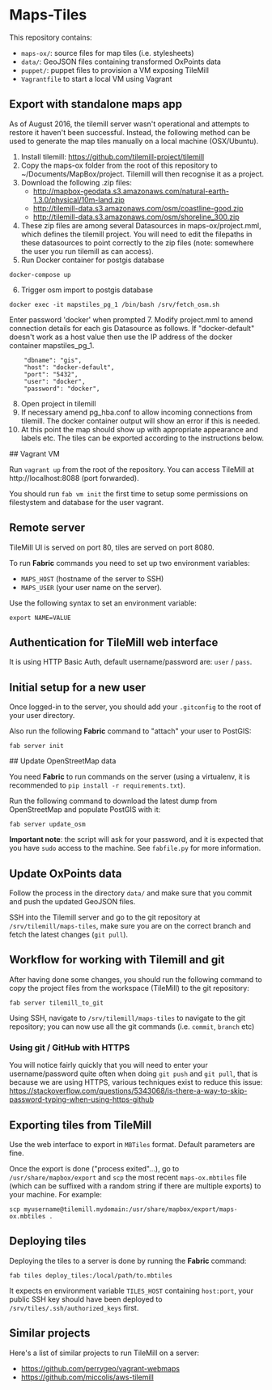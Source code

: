 # Maps-Tiles

This repository contains:

 * `maps-ox/`: source files for map tiles (i.e. stylesheets)
 * `data/`: GeoJSON files containing transformed OxPoints data
 * `puppet/`: puppet files to provision a VM exposing TileMill
 * `Vagrantfile` to start a local VM using Vagrant

## Export with standalone maps app
As of August 2016, the tilemill server wasn't operational and attempts to restore it haven't been successful.
Instead, the following method can be used to generate the map tiles manually on a local machine (OSX/Ubuntu).

1. Install tilemill: https://github.com/tilemill-project/tilemill
2. Copy the maps-ox folder from the root of this repository to ~/Documents/MapBox/project. Tilemill will then recognise it as a project.
3. Download the following .zip files:
    - http://mapbox-geodata.s3.amazonaws.com/natural-earth-1.3.0/physical/10m-land.zip
    - http://tilemill-data.s3.amazonaws.com/osm/coastline-good.zip
    - http://tilemill-data.s3.amazonaws.com/osm/shoreline_300.zip
4. These zip files are among several Datasources in maps-ox/project.mml, which defines the tilemill project. You will need to edit the filepaths in these datasources to point correctly to the zip files (note: somewhere the user you run tilemill as can access).
5. Run Docker container for postgis database
```
docker-compose up
```
6. Trigger osm import to postgis database
```
docker exec -it mapstiles_pg_1 /bin/bash /srv/fetch_osm.sh
```
Enter password 'docker' when prompted
7. Modify project.mml to amend connection details for each gis Datasource as follows. If "docker-default" doesn't work as a host value then use the IP address of the docker container mapstiles_pg_1.
```
    "dbname": "gis",
    "host": "docker-default",
    "port": "5432",
    "user": "docker",
    "password": "docker",
```
8. Open project in tilemill
9. If necessary amend pg_hba.conf to allow incoming connections from tilemill. The docker container output will show an error if this is needed.
10. At this point the map should show up with appropriate appearance and labels etc. The tiles can be exported according to the instructions below.

## Vagrant VM

Run `vagrant up` from the root of the repository. You can access TileMill at http://localhost:8088 (port forwarded).

You should run `fab vm init` the first time to setup some permissions on filestystem and database for the user vagrant.

## Remote server

TileMill UI is served on port 80, tiles are served on port 8080.

To run **Fabric** commands you need to set up two environment variables:

* `MAPS_HOST` (hostname of the server to SSH)
* `MAPS_USER` (your user name on the server).

Use the following syntax to set an environment variable:

    export NAME=VALUE

## Authentication for TileMill web interface

It is using HTTP Basic Auth, default username/password are: `user` / `pass`.

## Initial setup for a new user

Once logged-in to the server, you should add your `.gitconfig` to the root of your user directory.

Also run the following **Fabric** command to "attach" your user to PostGIS:

    fab server init

## Update OpenStreetMap data

You need **Fabric** to run commands on the server (using a virtualenv, it is recommended to `pip install -r requirements.txt`).

Run the following command to download the latest dump from OpenStreetMap and populate PostGIS with it:

    fab server update_osm

**Important note**: the script will ask for your password, and it is expected that you have `sudo` access to the machine. See `fabfile.py` for more information.

## Update OxPoints data

Follow the process in the directory `data/` and make sure that you commit and push
the updated GeoJSON files.

SSH into the Tilemill server and go to the git repository at `/srv/tilemill/maps-tiles`,
make sure you are on the correct branch and fetch the latest changes (`git pull`).

## Workflow for working with Tilemill and git

After having done some changes, you should run the following command to copy the project files from the workspace (TileMill) to the git repository:

    fab server tilemill_to_git

Using SSH, navigate to `/srv/tilemill/maps-tiles` to navigate to the git repository; you can now use all the git commands (i.e. `commit`, `branch` etc)

### Using git / GitHub with HTTPS

You will notice fairly quickly that you will need to enter your username/password quite often when doing `git push` and `git pull`, that is because
we are using HTTPS, various techniques exist to reduce this issue: https://stackoverflow.com/questions/5343068/is-there-a-way-to-skip-password-typing-when-using-https-github

## Exporting tiles from TileMill

Use the web interface to export in `MBTiles` format. Default parameters are fine.

Once the export is done ("process exited"...), go to `/usr/share/mapbox/export` and
`scp` the most recent `maps-ox.mbtiles` file (which can be suffixed with a random string
if there are multiple exports) to your machine. For example:

    scp myusername@tilemill.mydomain:/usr/share/mapbox/export/maps-ox.mbtiles .

## Deploying tiles

Deploying the tiles to a server is done by running the **Fabric** command:

    fab tiles deploy_tiles:/local/path/to.mbtiles

It expects en environment variable `TILES_HOST` containing `host:port`, your public SSH key should have been deployed to `/srv/tiles/.ssh/authorized_keys` first.

## Similar projects

Here's a list of similar projects to run TileMill on a server:
 * https://github.com/perrygeo/vagrant-webmaps
 * https://github.com/miccolis/aws-tilemill
